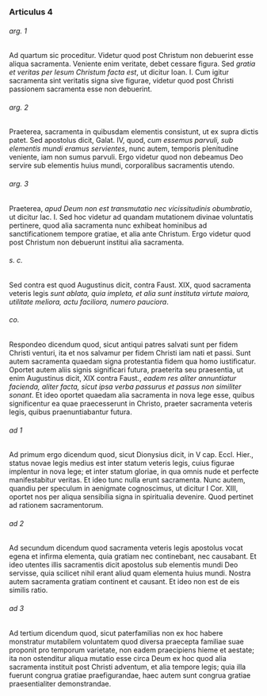 ### Articulus 4

###### arg. 1
Ad quartum sic proceditur. Videtur quod post Christum non debuerint esse aliqua sacramenta. Veniente enim veritate, debet cessare figura. Sed *gratia et veritas per Iesum Christum facta est*, ut dicitur Ioan. I. Cum igitur sacramenta sint veritatis signa sive figurae, videtur quod post Christi passionem sacramenta esse non debuerint.

###### arg. 2
Praeterea, sacramenta in quibusdam elementis consistunt, ut ex supra dictis patet. Sed apostolus dicit, Galat. IV, quod, *cum essemus parvuli, sub elementis mundi eramus servientes*, nunc autem, temporis plenitudine veniente, iam non sumus parvuli. Ergo videtur quod non debeamus Deo servire sub elementis huius mundi, corporalibus sacramentis utendo.

###### arg. 3
Praeterea, *apud Deum non est transmutatio nec vicissitudinis obumbratio*, ut dicitur Iac. I. Sed hoc videtur ad quandam mutationem divinae voluntatis pertinere, quod alia sacramenta nunc exhibeat hominibus ad sanctificationem tempore gratiae, et alia ante Christum. Ergo videtur quod post Christum non debuerunt institui alia sacramenta.

###### s. c.
Sed contra est quod Augustinus dicit, contra Faust. XIX, quod sacramenta veteris legis *sunt ablata, quia impleta, et alia sunt instituta virtute maiora, utilitate meliora, actu faciliora, numero pauciora*.

###### co.
Respondeo dicendum quod, sicut antiqui patres salvati sunt per fidem Christi venturi, ita et nos salvamur per fidem Christi iam nati et passi. Sunt autem sacramenta quaedam signa protestantia fidem qua homo iustificatur. Oportet autem aliis signis significari futura, praeterita seu praesentia, ut enim Augustinus dicit, XIX contra Faust., *eadem res aliter annuntiatur facienda, aliter facta, sicut ipsa verba passurus et passus non similiter sonant*. Et ideo oportet quaedam alia sacramenta in nova lege esse, quibus significentur ea quae praecesserunt in Christo, praeter sacramenta veteris legis, quibus praenuntiabantur futura.

###### ad 1
Ad primum ergo dicendum quod, sicut Dionysius dicit, in V cap. Eccl. Hier., status novae legis medius est inter statum veteris legis, cuius figurae implentur in nova lege; et inter statum gloriae, in qua omnis nude et perfecte manifestabitur veritas. Et ideo tunc nulla erunt sacramenta. Nunc autem, quandiu per speculum in aenigmate cognoscimus, ut dicitur I Cor. XIII, oportet nos per aliqua sensibilia signa in spiritualia devenire. Quod pertinet ad rationem sacramentorum.

###### ad 2
Ad secundum dicendum quod sacramenta veteris legis apostolus vocat egena et infirma elementa, quia gratiam nec continebant, nec causabant. Et ideo utentes illis sacramentis dicit apostolus sub elementis mundi Deo servisse, quia scilicet nihil erant aliud quam elementa huius mundi. Nostra autem sacramenta gratiam continent et causant. Et ideo non est de eis similis ratio.

###### ad 3
Ad tertium dicendum quod, sicut paterfamilias non ex hoc habere monstratur mutabilem voluntatem quod diversa praecepta familiae suae proponit pro temporum varietate, non eadem praecipiens hieme et aestate; ita non ostenditur aliqua mutatio esse circa Deum ex hoc quod alia sacramenta instituit post Christi adventum, et alia tempore legis; quia illa fuerunt congrua gratiae praefigurandae, haec autem sunt congrua gratiae praesentialiter demonstrandae.

